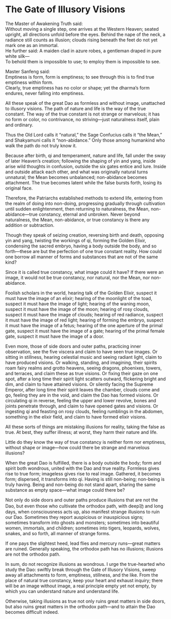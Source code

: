 # The Gate of Illusory Visions

The Master of Awakening Truth said:  
Without moving a single step, one arrives at the Western Heaven; seated upright, all directions unfold before the eyes. Behind the nape of the neck, a radiance still counts as illusion; clouds rising beneath the feet do not yet mark one as an immortal.  
He further said: A maiden clad in azure robes, a gentleman draped in pure white silk—  
To behold them is impossible to use; to employ them is impossible to see.  

Master Sanfeng said:  
Emptiness is form, form is emptiness; to see through this is to find true emptiness within form.  
Clearly, true emptiness has no color or shape; yet the dharma’s form endures, never falling into emptiness.  

All these speak of the great Dao as formless and without image, unattached to illusory visions. The path of nature and life is the way of the true constant. The way of the true constant is not strange or marvelous; it has no form or color, no contrivance, no striving—just naturalness itself, plain and ordinary.  

Thus the Old Lord calls it “natural,” the Sage Confucius calls it “the Mean,” and Shakyamuni calls it “non-abidance.” Only those among humankind who walk the path do not truly know it.  

Because after birth, qi and temperament, nature and life, fall under the sway of later Heaven’s creation; following the shaping of yin and yang, inside arise wild thoughts in confusion, outside the six gates entice and lure. Inside and outside attack each other, and what was originally natural turns unnatural; the Mean becomes unbalanced; non-abidance becomes attachment. The true becomes latent while the false bursts forth, losing its original face.  

Therefore, the Patriarchs established methods to extend life, entering from the realm of doing into non-doing, progressing gradually through cultivation until sudden enlightenment, then returning to naturalness, the Mean, non-abidance—true constancy, eternal and unbroken. Never beyond naturalness, the Mean, non-abidance, or true constancy is there any addition or subtraction.  

Though they speak of seizing creation, reversing birth and death, opposing yin and yang, twisting the workings of qi, forming the Golden Elixir, condensing the sacred embryo, having a body outside the body, and so forth—these are but the perfection of one true constant reality. How could one borrow all manner of forms and substances that are not of the same kind?  

Since it is called true constancy, what image could it have? If there were an image, it would not be true constancy, nor natural, nor the Mean, nor non-abidance.  

Foolish scholars in the world, hearing talk of the Golden Elixir, suspect it must have the image of an elixir; hearing of the moonlight of the toad, suspect it must have the image of light; hearing of the waning moon, suspect it must have the image of the moon; hearing of rosy clouds, suspect it must have the image of clouds; hearing of red radiance, suspect it must have the image of red light; hearing of forming the embryo, suspect it must have the image of a fetus; hearing of the one aperture of the primal gate, suspect it must have the image of a gate; hearing of the primal female gate, suspect it must have the image of a door.  

Even more, those of side doors and outer paths, practicing inner observation, see the five viscera and claim to have seen true images. Or sitting in stillness, hearing celestial music and seeing radiant light, claim to have produced visions. Or walking, standing, and imagining, their spirits roam fairy realms and grotto heavens, seeing dragons, phoenixes, towers, and terraces, and claim these as true visions. Or fixing their gaze on one spot, after a long time their spirit light scatters outward, flickering bright and dim, and claim to have attained visions. Or silently facing the Supreme Emperor, after long time their spirit leaves the chamber, clouds come and go, feeling they are in the void, and claim the Dao has formed visions. Or circulating qi in reverse, feeling the upper and lower revolve, bones and joints penetrate through, and claim to have opened gates and visions. Or ingesting qi and feasting on rosy clouds, feeling rumblings in the abdomen, something in the elixir field, and claim to have formed elixir visions.  

All these sorts of things are mistaking illusions for reality, taking the false as true. At best, they suffer illness; at worst, they harm their nature and life.  

Little do they know the way of true constancy is neither form nor emptiness, without shape or image—how could there be strange and marvelous illusions?  

When the great Dao is fulfilled, there is a body outside the body; form and spirit both wondrous, united with the Dao and true reality. Formless gives rise to true form; imageless gives rise to real image. Gathered, it becomes form; dispersed, it transforms into qi. Having is still non-being; non-being is truly having. Being and non-being do not stand apart, sharing the same substance as empty space—what image could there be?  

Not only do side doors and outer paths produce illusions that are not the Dao, but even those who cultivate the orthodox path, with deep功 and long days, when consciousness acts up, also manifest strange illusions to ruin our Dao. Sometimes they report auspicious or inauspicious signs; sometimes transform into ghosts and monsters; sometimes into beautiful women, immortals, and children; sometimes into tigers, leopards, wolves, snakes, and so forth, all manner of strange forms.  

If one pays the slightest heed, lead flies and mercury runs—great matters are ruined. Generally speaking, the orthodox path has no illusions; illusions are not the orthodox path.  

In sum, do not recognize illusions as wondrous. I urge the true-hearted who study the Dao: swiftly break through the Gate of Illusory Visions, sweep away all attachments to form, emptiness, stillness, and the like. From the place of natural true constancy, keep your heart and exhaust inquiry; there will be an image without image, a real principle empty yet not empty, by which you can understand nature and understand life.  

Otherwise, taking illusions as true not only ruins great matters in side doors, but also ruins great matters in the orthodox path—and to attain the Dao becomes difficult indeed.